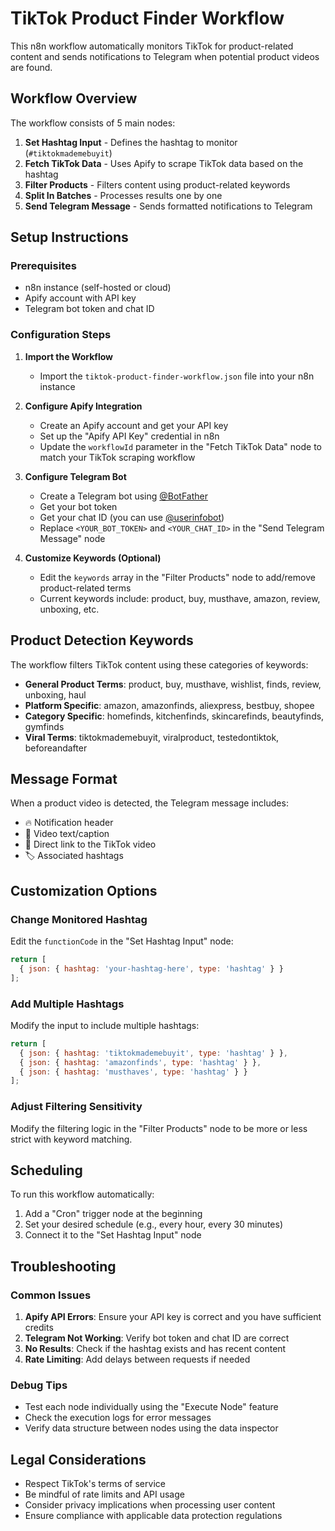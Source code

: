 # TikTok Product Finder Workflow

This n8n workflow automatically monitors TikTok for product-related content and sends notifications to Telegram when potential product videos are found.

## Workflow Overview

The workflow consists of 5 main nodes:

1. **Set Hashtag Input** - Defines the hashtag to monitor (`#tiktokmademebuyit`)
2. **Fetch TikTok Data** - Uses Apify to scrape TikTok data based on the hashtag
3. **Filter Products** - Filters content using product-related keywords
4. **Split In Batches** - Processes results one by one
5. **Send Telegram Message** - Sends formatted notifications to Telegram

## Setup Instructions

### Prerequisites
- n8n instance (self-hosted or cloud)
- Apify account with API key
- Telegram bot token and chat ID

### Configuration Steps

1. **Import the Workflow**
   - Import the `tiktok-product-finder-workflow.json` file into your n8n instance

2. **Configure Apify Integration**
   - Create an Apify account and get your API key
   - Set up the "Apify API Key" credential in n8n
   - Update the `workflowId` parameter in the "Fetch TikTok Data" node to match your TikTok scraping workflow

3. **Configure Telegram Bot**
   - Create a Telegram bot using [@BotFather](https://t.me/botfather)
   - Get your bot token
   - Get your chat ID (you can use [@userinfobot](https://t.me/userinfobot))
   - Replace `<YOUR_BOT_TOKEN>` and `<YOUR_CHAT_ID>` in the "Send Telegram Message" node

4. **Customize Keywords (Optional)**
   - Edit the `keywords` array in the "Filter Products" node to add/remove product-related terms
   - Current keywords include: product, buy, musthave, amazon, review, unboxing, etc.

## Product Detection Keywords

The workflow filters TikTok content using these categories of keywords:

- **General Product Terms**: product, buy, musthave, wishlist, finds, review, unboxing, haul
- **Platform Specific**: amazon, amazonfinds, aliexpress, bestbuy, shopee
- **Category Specific**: homefinds, kitchenfinds, skincarefinds, beautyfinds, gymfinds
- **Viral Terms**: tiktokmademebuyit, viralproduct, testedontiktok, beforeandafter

## Message Format

When a product video is detected, the Telegram message includes:
- 🔥 Notification header
- 💬 Video text/caption
- 🎥 Direct link to the TikTok video
- 🏷️ Associated hashtags

## Customization Options

### Change Monitored Hashtag
Edit the `functionCode` in the "Set Hashtag Input" node:
```javascript
return [
  { json: { hashtag: 'your-hashtag-here', type: 'hashtag' } }
];
```

### Add Multiple Hashtags
Modify the input to include multiple hashtags:
```javascript
return [
  { json: { hashtag: 'tiktokmademebuyit', type: 'hashtag' } },
  { json: { hashtag: 'amazonfinds', type: 'hashtag' } },
  { json: { hashtag: 'musthaves', type: 'hashtag' } }
];
```

### Adjust Filtering Sensitivity
Modify the filtering logic in the "Filter Products" node to be more or less strict with keyword matching.

## Scheduling

To run this workflow automatically:
1. Add a "Cron" trigger node at the beginning
2. Set your desired schedule (e.g., every hour, every 30 minutes)
3. Connect it to the "Set Hashtag Input" node

## Troubleshooting

### Common Issues
1. **Apify API Errors**: Ensure your API key is correct and you have sufficient credits
2. **Telegram Not Working**: Verify bot token and chat ID are correct
3. **No Results**: Check if the hashtag exists and has recent content
4. **Rate Limiting**: Add delays between requests if needed

### Debug Tips
- Test each node individually using the "Execute Node" feature
- Check the execution logs for error messages
- Verify data structure between nodes using the data inspector

## Legal Considerations

- Respect TikTok's terms of service
- Be mindful of rate limits and API usage
- Consider privacy implications when processing user content
- Ensure compliance with applicable data protection regulations